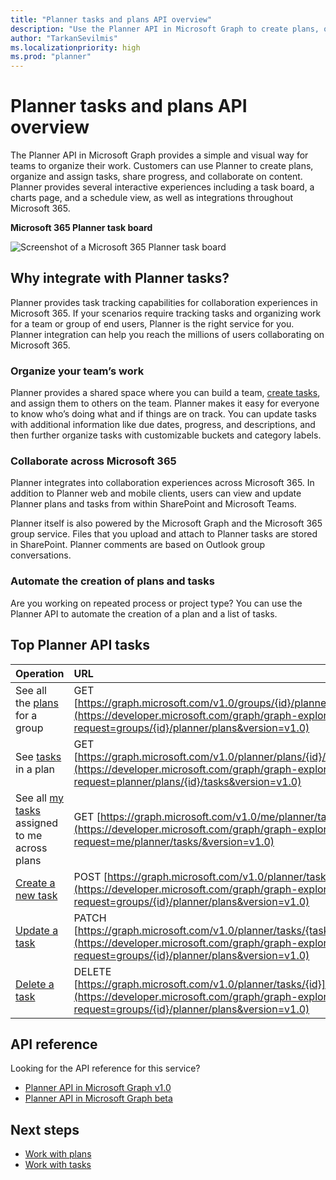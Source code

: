 ```yaml
---
title: "Planner tasks and plans API overview"
description: "Use the Planner API in Microsoft Graph to create plans, organize and assign tasks, share progress, and collaborate on content. View the top Planner API tasks."
author: "TarkanSevilmis"
ms.localizationpriority: high
ms.prod: "planner"
---
```


# Planner tasks and plans API overview

The Planner API in Microsoft Graph provides a simple and visual way for teams to organize their work. Customers can use Planner to create plans, organize and assign tasks, share progress, and collaborate on content. Planner provides several interactive experiences including a task board, a charts page, and a schedule view, as well as integrations throughout Microsoft 365.

**Microsoft 365 Planner task board**

![Screenshot of a Microsoft 365 Planner task board](images/plannerboard.png "Image of Planner board")


## Why integrate with Planner tasks?
Planner provides task tracking capabilities for collaboration experiences in Microsoft 365. If your scenarios require tracking tasks and organizing work for a team or group of end users, Planner is the right service for you. Planner integration can help you reach the millions of users collaborating on Microsoft 365. 

### Organize your team’s work
Planner provides a shared space where you can build a team, [create tasks](/graph/api/planner-post-tasks), and assign them to others on the team. Planner makes it easy for everyone to know who’s doing what and if things are on track. You can update tasks with additional information like due dates, progress, and descriptions, and then further organize tasks with customizable buckets and category labels.   

### Collaborate across Microsoft 365
Planner integrates into collaboration experiences across Microsoft 365. In addition to Planner web and mobile clients, users can view and update Planner plans and tasks from within SharePoint and Microsoft Teams.  

Planner itself is also powered by the Microsoft Graph and the Microsoft 365 group service. Files that you upload and attach to Planner tasks are stored in SharePoint. Planner comments are based on Outlook group conversations.

<!-- Add image
Note: Put an image here showing the relationship between Planner and other things
-->

### Automate the creation of plans and tasks
Are you working on repeated process or project type? You can use the Planner API to automate the creation of a plan and a list of tasks.  
 
## Top Planner API tasks

|Operation|URL|
|:--------|:--|
|See all the [plans](/graph/api/resources/plannerplan) for a group|GET [https://graph.microsoft.com/v1.0/groups/{id}/planner/plans](https://developer.microsoft.com/graph/graph-explorer?request=groups/{id}/planner/plans&version=v1.0)|
|See [tasks](/graph/api/resources/plannertask) in a plan|GET [https://graph.microsoft.com/v1.0/planner/plans/{id}/tasks](https://developer.microsoft.com/graph/graph-explorer?request=planner/plans/{id}/tasks&version=v1.0)|
|See all [my tasks](/graph/api/planneruser-list-tasks) assigned to me across plans|GET [https://graph.microsoft.com/v1.0/me/planner/tasks/](https://developer.microsoft.com/graph/graph-explorer?request=me/planner/tasks/&version=v1.0)|
|[Create a new task](/graph/api/planner-post-tasks)|POST [https://graph.microsoft.com/v1.0/planner/tasks](https://developer.microsoft.com/graph/graph-explorer?request=groups/{id}/planner/plans&version=v1.0)|
|[Update a task](/graph/api/plannertask-update)|PATCH [https://graph.microsoft.com/v1.0/planner/tasks/{task-id}](https://developer.microsoft.com/graph/graph-explorer?request=groups/{id}/planner/plans&version=v1.0)|
|[Delete a task](/graph/api/plannertask-delete)|DELETE [https://graph.microsoft.com/v1.0/planner/tasks/{id}](https://developer.microsoft.com/graph/graph-explorer?request=groups/{id}/planner/plans&version=v1.0)|

## API reference

Looking for the API reference for this service?

- [Planner API in Microsoft Graph v1.0](/graph/api/resources/planner-overview?view=graph-rest-1.0&preserve-view=true)
- [Planner API in Microsoft Graph beta](/graph/api/resources/planner-overview?view=graph-rest-beta&preserve-view=true)


## Next steps
- [Work with plans](/graph/api/resources/planner-overview#plans)
- [Work with tasks](/graph/api/resources/planner-overview#tasks)

